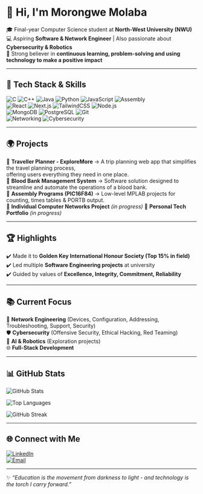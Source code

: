 # 👋 Hi, I'm Morongwe Molaba  

🎓 Final-year Computer Science student at **North-West University (NWU)**  
💻 Aspiring **Software & Network Engineer** | Also passionate about **Cybersecurity & Robotics**  
🚀 Strong believer in **continuous learning, problem-solving and using technology to make a positive impact**  

---

## 🔧 Tech Stack & Skills  

![C](https://img.shields.io/badge/-C-00599C?style=flat&logo=c) 
![C++](https://img.shields.io/badge/-C++-00599C?style=flat&logo=c%2B%2B) 
![Java](https://img.shields.io/badge/-Java-orange?style=flat&logo=java) 
![Python](https://img.shields.io/badge/-Python-3776AB?style=flat&logo=python) 
![JavaScript](https://img.shields.io/badge/-JavaScript-F7DF1E?style=flat&logo=javascript) 
![Assembly](https://img.shields.io/badge/-Assembly-lightgrey?style=flat)  
![React](https://img.shields.io/badge/-React-61DAFB?style=flat&logo=react) 
![Next.js](https://img.shields.io/badge/-Next.js-black?style=flat&logo=next.js) 
![TailwindCSS](https://img.shields.io/badge/-TailwindCSS-38B2AC?style=flat&logo=tailwind-css) 
![Node.js](https://img.shields.io/badge/-Node.js-339933?style=flat&logo=node.js)  
![MongoDB](https://img.shields.io/badge/-MongoDB-47A248?style=flat&logo=mongodb) 
![PostgreSQL](https://img.shields.io/badge/-PostgreSQL-336791?style=flat&logo=postgresql) 
![Git](https://img.shields.io/badge/-Git-F05032?style=flat&logo=git)  
![Networking](https://img.shields.io/badge/-Networking-blue?style=flat&logo=cisco) 
![Cybersecurity](https://img.shields.io/badge/-Cybersecurity-black?style=flat&logo=security)
 

---

## 🌍 Projects  

🔹 **Traveller Planner - ExploreMore** → A trip planning web app that simplifies the travel planning process,<br>    offering users everything they need in one place.  
🔹 **Blood Bank Management System** → Software solution designed to streamline and automate the operations of a blood bank.  
🔹 **Assembly Programs (PIC16F84)** → Low-level MPLAB projects for counting, times tables & PORTB output.  
🔹 **Individual Computer Networks Project** *(in progress)* 
🔹 **Personal Tech Portfolio** *(in progress)* 


---

## 🏆 Highlights  

✔️ Made it to **Golden Key International Honour Society (Top 15% in field)**  
✔️ Led multiple **Software Engineering projects** at university  
✔️ Guided by values of **Excellence, Integrity, Commitment, Reliability**  

---

## 📚 Current Focus  

📡 **Network Engineering** (Devices, Configuration, Addressing, Troubleshooting, Support, Security)  
🛡️ **Cybersecurity** (Offensive Security, Ethical Hacking, Red Teaming)  
🤖 **AI & Robotics** (Exploration projects)  
🌐 **Full-Stack Development**  

---

## 📊 GitHub Stats  

![GitHub Stats](https://github-readme-stats.vercel.app/api?username=rongwes&show_icons=true&theme=tokyonight)  

![Top Languages](https://github-readme-stats.vercel.app/api/top-langs/?username=rongwes&layout=compact&theme=tokyonight)  

![GitHub Streak](https://github-readme-streak-stats.herokuapp.com/?user=rongwes&theme=tokyonight)  

---

## 🌐 Connect with Me  

[![LinkedIn](https://img.shields.io/badge/LinkedIn-blue?style=for-the-badge&logo=linkedin)](https://www.linkedin.com/in/morongwe-molaba-a20635309)  
[![Email](https://img.shields.io/badge/Email-red?style=for-the-badge&logo=gmail)](mailto:morongwemolaba@gmail.com)  

---

✨ *“Education is the movement from darkness to light - and technology is the torch I carry forward.”*  

